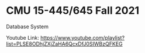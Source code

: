 # CMU 15-445/645 Fall 2021
Database System

Youtube Link:
https://www.youtube.com/playlist?list=PLSE8ODhjZXjZaHA6QcxDfJ0SIWBzQFKEG
